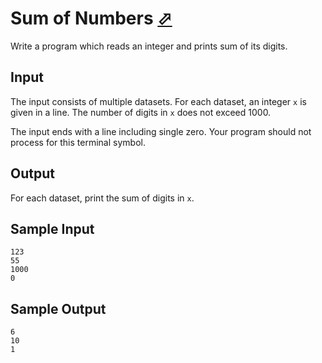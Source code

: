 # Sum of Numbers [⬀](https://judge.u-aizu.ac.jp/onlinejudge/description.jsp?id=ITP1_8_B)

Write a program which reads an integer and prints sum of its digits.

## Input
The input consists of multiple datasets. For each dataset, an integer `x` is given in a line. The number of digits in `x` does not exceed 1000.

The input ends with a line including single zero. Your program should not process for this terminal symbol.

## Output
For each dataset, print the sum of digits in `x`.

## Sample Input
```
123
55
1000
0
```

## Sample Output
```
6
10
1
```